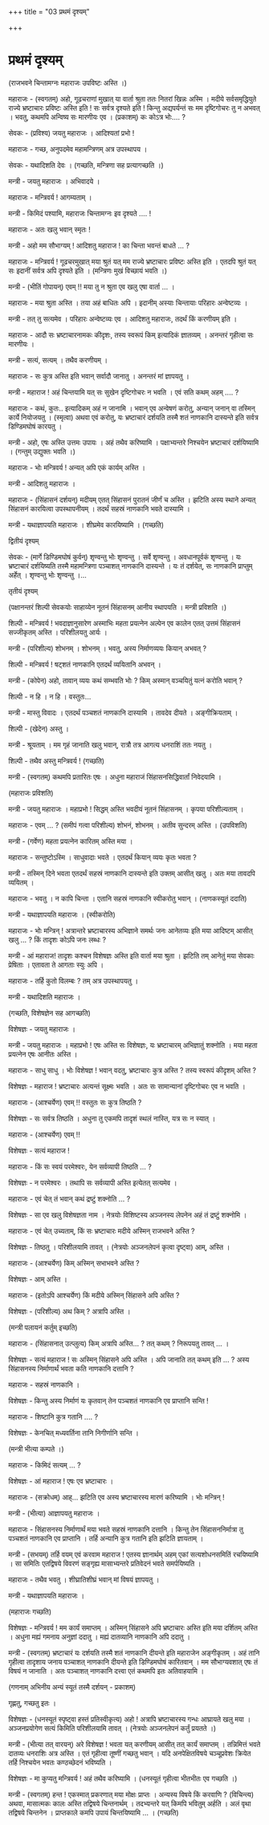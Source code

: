+++
title = "03 प्रथमं दृश्यम्"

+++
# प्रथमं दृश्यम्

(राजभवने चिन्तामग्नः महाराजः उपविष्टः अस्ति ।)

महाराजः - (स्वगतम्) अहो, गूढचराणां मुखात् या वार्ता श्रुता ततः नितरां खिन्नः अस्मि । मदीये सर्वसमृद्धियुते राज्ये भ्रष्टाचारः प्रविष्टः अस्ति इति ! सः सर्वत्र दृश्यते इति ! किन्तु अद्यपर्यन्तं सः मम दृष्टिगोचरः तु न अभवत् । भवतु, कथमपि अन्विष्य सः मारणीयः एव । (प्रकाशम्) कः कोऽत्र भोः.... ?

सेवकः - (प्रविश्य) जयतु महाराजः । आदिश्यतां प्रभो !

महाराजः - गच्छ, अनुपदमेव महामन्त्रिणम् अत्र उपस्थापय ।

सेवकः - यथादिशति देवः । (गच्छति, मन्त्रिणा सह प्रत्यागच्छति ।)

मन्त्री - जयतु महाराजः । अभिवादये ।

महाराजः - मन्त्रिवर्य ! आगम्यताम् ।

मन्त्री - किमिदं पश्यामि, महाराजः चिन्तामग्नः इव दृश्यते .... !

महाराजः - अतः खलु भवान् स्मृतः !

मन्त्री - अहो मम सौभाग्यम् ! आदिशतु महाराज ! का चिन्ता भवन्तं बाधते ... ?

महाराजः - मन्त्रिवर्य ! गूढचरमुखात् मया श्रुतं यत् मम राज्ये भ्रष्टाचारः प्रविष्टः अस्ति इति । एतदपि श्रुतं यत् सः इदानीं सर्वत्र अपि दृश्यते इति । (मन्त्रिणः मुखं विच्छायं भवति ।)

मन्त्री - (भीतिं गोपायन्) एवम् !! मया तु न श्रुता एव खलु एषा वार्ता ... ।

महाराजः - मया श्रुता अस्ति । तया अहं बाधितः अपि । इदानीम् अस्याः चिन्तायाः परिहारः अन्वेष्टव्यः ।

मन्त्री - तत् तु सत्यमेव । परिहारः अन्वेष्टव्यः एव । आदिशतु महाराजः, तदर्थं किं करणीयम् इति ।

महाराजः - आदौ सः भ्रष्टाचारनामकः कीदृशः, तस्य स्वरूपं किम् इत्यादिकं ज्ञातव्यम् । अनन्तरं गृहीत्वा सः मारणीयः ।

मन्त्री - सत्यं, सत्यम् । तथैव करणीयम् ।

महाराजः - सः कुत्र अस्ति इति भवान् सर्वादौ जानातु । अनन्तरं मां ज्ञापयतु ।

मन्त्री - महाराज ! अहं चिन्तयामि यत् सः सुखेन दृष्टिगोचरः न भवति । एवं सति कथम् अहम् .... ?

महाराजः - कथं, कुतः.. इत्यादिकम् अहं न जानामि । भवान् एव अन्वेषणं करोतु, अन्यान् जनान् वा तस्मिन् कार्ये नियोजयतु । (स्मृत्वा) अथवा एवं करोतु, यः भ्रष्टाचारं दर्शयति तस्मै शतं नाणकानि दास्यन्ते इति सर्वत्र डिण्डिमघोषं कारयतु ।

मन्त्री - अहो, एषः अस्ति उत्तमः उपायः । अहं तथैव करिष्यामि । पक्षाभ्यन्तरे निश्‍चयेन भ्रष्टाचारं दर्शयिष्यामि । (गन्तुम् उद्युक्तः भवति ।)

महाराजः - भोः मन्त्रिवर्य ! अन्यत् अपि एकं कार्यम् अस्ति ।

मन्त्री - आदिशतु महाराजः ।

महाराजः - (सिंहासनं दर्शयन्) मदीयम् एतत् सिंहासनं पुरातनं जीर्णं च अस्ति । झटिति अस्य स्थाने अन्यत् सिंहासनं कारयित्वा उपस्थापनीयम् । तदर्थं सहस्रं नाणकानि भवते दास्यामि ।

मन्त्री - यथाज्ञापयति महाराजः । शीघ्रमेव कारयिष्यामि । (गच्छति)

द्वितीयं दृश्यम्

सेवकः - (मार्गे डिण्डिमघोषं कुर्वन्) शृण्वन्तु भोः शृण्वन्तु । सर्वे शृण्वन्तु । अवधानपूर्वकं शृण्वन्तु । यः भ्रष्टाचारं दर्शयिष्यति तस्मै महामन्त्रिणा पञ्चाशत् नाणकानि दास्यन्ते । यः तं दर्शयेत्, सः नाणकानि प्राप्तुम् अर्हेत् । शृण्वन्तु भोः शृण्वन्तु ।...

तृतीयं दृश्यम्

(पक्षानन्तरं शिल्पी सेवकयोः साहाय्येन नूतनं सिंहासनम् आनीय स्थापयति । मन्त्री प्रविशति ।)

शिल्पी - मन्त्रिवर्य ! भवदाज्ञानुसारेण अस्माभिः महता प्रयत्नेन अल्पेन एव कालेन एतत् उत्तमं सिंहासनं सज्जीकृतम् अस्ति । परिशीलयतु आर्यः ।

मन्त्री - (परिशील्य) शोभनम् । शोभनम् । भवतु, अस्य निर्माणव्ययः कियान् अभवत् ?

शिल्पी - मन्त्रिवर्य ! षट्शतं नाणकानि एतदर्थं व्ययितानि अभवन् ।

मन्त्री - (कोपेन) अहो, तावान् व्ययः कथं सम्भवति भोः ? किम् अस्मान् वञ्चयितुं यत्नं करोति भवान् ?

शिल्पी - न हि । न हि । वस्तुतः...

मन्त्री - मास्तु विवादः । एतदर्थं पञ्चशतं नाणकानि दास्यामि । तावदेव दीयते । अङ्गीक्रियताम् ।

शिल्पी - (खेदेन) अस्तु ।

मन्त्री - श्रूयताम् । मम गृहं जानाति खलु भवान्, रात्रौ तत्र आगत्य धनराशिं ततः नयतु ।

शिल्पी - तथैव अस्तु मन्त्रिवर्य ! (गच्छति)

मन्त्री - (स्वगतम्) कथमपि प्रतारितः एषः । अधुना महाराजं सिंहासनसिद्धिवार्तां निवेदयामि ।

(महाराजः प्रविशति)

मन्त्री - जयतु महाराजः । महाप्रभो ! सिद्धम् अस्ति भवदीयं नूतनं सिंहासनम् । कृपया परिशील्यताम् ।

महाराजः - एवम् ... ? (समीपं गत्वा परिशील्य) शोभनं, शोभनम् । अतीव सुन्दरम् अस्ति । (उपविशति)

मन्त्री - (गर्वेण) महता प्रयत्नेन कारितम् अस्ति मया ।

महाराजः - सन्तुष्टोऽस्मि । साधुवादाः भवते । एतदर्थं कियान् व्ययः कृतः भवता ?

मन्त्री - तस्मिन् दिने भवता एतदर्थं सहस्रं नाणकानि दास्यन्ते इति उक्तम् आसीत् खलु । अतः मया तावदपि व्ययितम् ।

महाराजः - भवतु । न कापि चिन्ता । एतानि सहस्रं नाणकानि स्वीकरोतु भवान् । (नाणकस्यूतं ददाति)

मन्त्री - यथाज्ञापयति महाराजः । (स्वीकरोति)

महाराजः - भोः मन्त्रिन् ! अत्रान्तरे भ्रष्टाचारस्य अभिज्ञाने समर्थः जनः आनेतव्यः इति मया आदिष्टम् आसीत् खलु ... ? किं तादृशः कोऽपि जनः लब्धः ?

मन्त्री - आं महाराज! तादृशः कश्चन विशेषज्ञः अस्ति इति वार्ता मया श्रुता । झटिति तम् आनेतुं मया सेवकाः प्रेषिताः । एतावता ते आगताः स्युः अपि ।

महाराजः - तर्हि कुतो विलम्बः ? तम् अत्र उपस्थापयतु ।

मन्त्री - यथादिशति महाराजः ।

(गच्छति, विशेषज्ञेन सह आगच्छति)

विशेषज्ञः - जयतु महाराजः ।

मन्त्री - जयतु महाराजः । महाप्रभो ! एषः अस्ति सः विशेषज्ञः, यः भ्रष्टाचारम् अभिज्ञातुं शक्नोति । मया महता प्रयत्नेन एषः आनीतः अस्ति ।

महाराजः - साधु साधु । भोः विशेषज्ञ ! भवान् वदतु, भ्रष्टाचारः कुत्र अस्ति ? तस्य स्वरूपं कीदृशम् अस्ति ?

विशेषज्ञः - महाराज ! भ्रष्टाचारः अत्यन्तं सूक्ष्मः भवति । अतः सः सामान्यानां दृष्टिगोचरः एव न भवति ।

महाराजः - (आश्चर्येण) एवम् !! वस्तुतः सः कुत्र तिष्ठति ?

विशेषज्ञः - सः सर्वत्र तिष्ठति । अधुना तु एकमपि तादृशं स्थलं नास्ति, यत्र सः न स्यात् ।

महाराजः - (आश्चर्येण) एवम् !!

विशेषज्ञः - सत्यं महाराज !

महाराजः - किं सः स्वयं परमेश्वरः, येन सर्वव्यापी तिष्ठति ... ?

विशेषज्ञः - न परमेश्वरः । तथापि सः सर्वव्यापी अस्ति इत्येतत् सत्यमेव ।

महाराजः - एवं चेत् तं भवान् कथं द्रष्टुं शक्नोति ... ?

विशेषज्ञः - सा एव खलु विशेषज्ञता नाम । नेत्रयोः विशिष्टस्य अञ्जनस्य लेपनेन अहं तं द्रष्टुं शक्नोमि ।

महाराजः - एवं चेत् उच्यताम्, किं सः भ्रष्टाचारः मदीये अस्मिन् राजभवने अस्ति ?

विशेषज्ञः - तिष्ठतु । परिशीलयामि तावत् । (नेत्रयोः अञ्जनलेपनं कृत्वा दृष्ट्वा) आम्, अस्ति ।

महाराजः - (आश्चर्येण) किम् अस्मिन् सभाभवने अस्ति ?

विशेषज्ञः - आम् अस्ति ।

महाराजः - (इतोऽपि आश्चर्येण) किं मदीये अस्मिन् सिंहासने अपि अस्ति ?

विशेषज्ञः - (परिशील्य) अथ किम् ? अत्रापि अस्ति ।

(मन्त्री पलायनं कर्तुम् इच्छति)

महाराजः - (सिंहासनात् उत्प्लुत्य) किम् अत्रापि अस्ति... ? तत् कथम् ? निरूपयतु तावत् ... ।

विशेषज्ञः - सत्यं महाराज ! सः अस्मिन् सिंहासने अपि अस्ति । अपि जानाति तत् कथम् इति ... ? अस्य सिंहासनस्य निर्माणार्थं भवता कति नाणकानि दत्तानि ?

महाराजः - सहस्रं नाणकानि ।

विशेषज्ञः - किन्तु अस्य निर्माणं यः कृतवान् तेन पञ्चशतं नाणकानि एव प्राप्तानि सन्ति !

महाराजः - शिष्टानि कुत्र गतानि .... ?

विशेषज्ञः - केनचित् मध्यवर्तिना तानि निगीर्णानि सन्ति ।

(मन्त्री भीत्या कम्पते ।)

महाराजः - किमिदं सत्यम् ... ?

विशेषज्ञः - आं महाराज ! एषः एव भ्रष्टाचारः ।

महाराजः - (सक्रोधम्) आह्... झटिति एव अस्य भ्रष्टाचारस्य मारणं करिष्यामि । भोः मन्त्रिन् !

मन्त्री - (भीत्या) आज्ञापयतु महाराजः ।

महाराजः - सिंहासनस्य निर्माणार्थं मया भवते सहस्रं नाणकानि दत्तानि । किन्तु तेन सिंहासननिर्मात्रा तु पञ्चशतं नाणकानि एव प्राप्तानि । तर्हि अन्यानि कुत्र गतानि इति झटिति ज्ञायताम् ।

मन्त्री - (सभयम्) तर्हि वयम् एवं करवाम महाराज ! एतस्य ज्ञानार्थम् अहम् एकां सत्यशोधनसमितिं रचयिष्यामि । सा समितिः एतद्विषये विवरणं सङ्गृह्य मासाभ्यन्तरे प्रतिवेदनं भवते समर्पयिष्यति ।

महाराजः - तथैव भवतु । शीघ्रातिशीघ्रं भवान् मां विषयं ज्ञापयतु ।

मन्त्री - यथाज्ञापयति महाराजः ।

(महाराजः गच्छति)

विशेषज्ञः - मन्त्रिवर्य ! मम कार्यं समाप्तम् । अस्मिन् सिंहासने अपि भ्रष्टाचारः अस्ति इति मया दर्शितम् अस्ति । अधुना मह्यं गमनाय अनुज्ञां ददातु । मह्यं दातव्यानि नाणकानि अपि ददातु ।

मन्त्री - (स्वगतम्) भ्रष्टाचारं यः दर्शयति तस्मै शतं नाणकानि दीयन्ते इति महाराजेन अङ्गीकृतम् । अहं तानि गृहीत्वा तादृशाय जनाय पञ्चाशत् नाणकानि दीयन्ते इति डिण्डिमघोषं कारितवान् । मम सौभाग्यवशात् एषः तं विषयं न जानाति । अतः पञ्चाशत् नाणकानि दत्त्वा एतं कथमपि इतः अतिवाहयामि ।

(गणनाम् अभिनीय अन्यं स्यूतं तस्मै दर्शयन् - प्रकाशम्)

गृह्णतु, गच्छतु इतः ।

विशेषज्ञः - (धनस्यूतं स्पृष्ट्वा हस्तं प्रतिस्वीकृत्य) अहो ! अत्रापि भ्रष्टाचारस्य गन्धः आघ्रायते खलु मया । अञ्जनप्रयोगेण सत्यं किमिति परिशीलयामि तावत् । (नेत्रयोः अञ्जनलेपनं कर्तुं प्रयतते ।)

मन्त्री - (भीत्या तत् वारयन्) अरे विशेषज्ञ ! भवता यत् करणीयम् आसीत् तत् कार्यं समाप्तम् । तन्निमित्तं भवते दातव्यः धनराशिः अत्र अस्ति । एतं गृहीत्वा तूष्णीं गच्छतु भवान् । यदि अनपेक्षितविषये चञ्चूप्रवेशः क्रियेत तर्हि निश्चयेन भवतः कण्ठच्छेदनं भविष्यति ।

विशेषज्ञः - मा कुप्यतु मन्त्रिवर्य ! अहं तथैव करिष्यामि । (धनस्यूतं गृहीत्वा भीतभीतः एव गच्छति ।)

मन्त्री - (स्वगतम्) हन्त ! एकस्मात् प्रकरणात् मया मोक्षः प्राप्तः । अन्यस्य विषये किं करवाणि ? (विचिन्त्य) अथवा, मासात्मकः कालः अस्ति तद्विषये चिन्तनार्थम् । तदभ्यन्तरे यत् किमपि भवितुम् अर्हति । अलं वृथा तद्विषये चिन्तनेन । प्राप्तकाले कमपि उपायं चिन्तयिष्यामि ... । (गच्छति)
